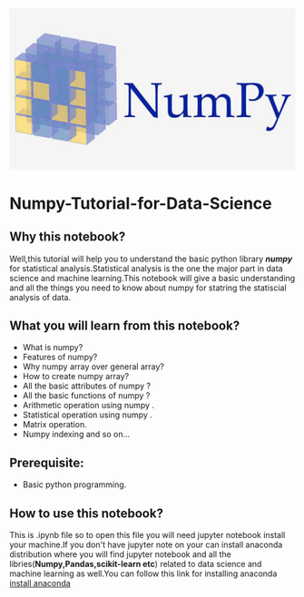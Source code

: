 <img src="images.jpeg">

# Numpy-Tutorial-for-Data-Science


## Why this notebook?
Well,this tutorial will help you to understand the basic python library ***numpy*** for statistical analysis.Statistical analysis is the one the major part in data science and machine learning.This notebook will give a basic understanding and all the things you need to know about numpy for statring the statiscial analysis of data.

## What you will learn from this notebook?
- What is numpy?
- Features of numpy?
- Why numpy array over general array?
- How to create numpy array?
- All the basic attributes of numpy ?
- All the basic functions of numpy ?
- Arithmetic operation using numpy .
- Statistical operation using numpy .
- Matrix operation.
- Numpy indexing and so on...

## Prerequisite:
- Basic python programming.

## How to use this notebook?
This is .ipynb file so to open this file you will need jupyter notebook install your machine.If you don't have jupyter note on your can install anaconda distribution where you will find jupyter notebook and all the libries(**Numpy,Pandas,scikit-learn etc**) related to data science and machine learning as well.You can follow this link for installing anaconda <a href="https://docs.anaconda.com/anaconda/install/">install anaconda </a>

